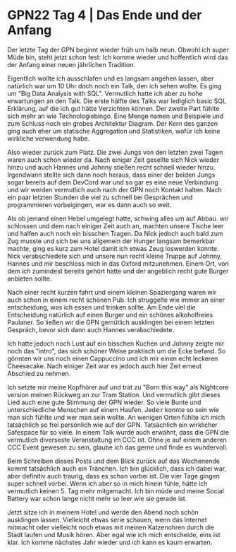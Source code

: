 # GPN22 Tag 4 | Das Ende und der Anfang

Der letzte Tag der GPN beginnt wieder früh um halb neun. Obwohl ich super Müde bin, steht jetzt schon fest: Ich komme wieder und hoffentlich wird das der Anfang einer neuen jährlichen Tradition.

<!-- more -->
Eigentlich wollte ich ausschlafen und es langsam angehen lassen, aber natürlich war um 10 Uhr doch noch ein Talk, den ich sehen wollte. Es ging um "Big Data Analysis with SQL". Vermutlich hatte ich aber zu hohe erwartungen an den Talk. Die erste hälfte des Talks war lediglich basic SQL Erklärung, auf die ich gut hätte Verzichten können. Der zweite Part fühlte sich mehr an wie Technologiebingo. Eine Menge namen und Beispiele und zum Schluss noch ein grobes Architektur Diagram. Der Kern des ganzen ging auch eher um statische Aggregation und Statistiken, wofür ich keine wirkliche verwendung habe.

Also wieder zurück zum Platz. Die zwei Jungs von den letzten zwei Tagen waren auch schon wieder da. Nach einiger Zeit gesellte sich Nick wieder hinzu und auch Hannes und Johnny stießen recht schnell wieder hinzu. Irgendwann stellte sich dann noch heraus, dass einer der beiden Jungs sogar bereits auf dem DevCord war und so gar es eine neue Verbindung und wir werden vermutlich auch nach der GPN noch Kontakt halten. Nach ein paar letzten Stunden die viel zu schnell bei Gesprächen und programmieren vorbeigingen, war es dann auch so weit.

Als ob jemand einen Hebel umgelegt hatte, schwing alles um auf Abbau. wir schlossen und dem nach einiger Zeit auch an, machten unsere Tische leer und halfen auch noch ein bisschen Tragen. Da Nick jedoch auch bald zum Zug musste und sich bei uns allgemein der Hunger langsam bemerkbar machte, ging es kurz zum Hotel damit ich etwas Zeug loswerden konnte. Nick verabschiedete sich und unsere nun recht kleine Truppe auf Johnny, Hannes und mir beschloss mich in das Oxford mitzunehmen. Einem Ort, von dem ich zumindest bereits gehört hatte und der angeblich recht gute Burger anbieten sollte.

Nach einer recht kurzen fahrt und einem kleinen Spaziergang waren wir auch schon in einem recht schönen Pub. Ich struggelte wie immer an einer entscheidung, was ich essen und trinken sollte. Am Ende viel die Entscheidung natürlich auf einen Burger und ein schönes alkoholfreies Paulaner. So ließen wir die GPN gemütlich ausklingen bei einem letzten Gespräch, bevor sich dann auch Hannes verabschiedete.

Ich hatte jedoch noch Lust auf ein bisschen Kuchen und Johnny zeigte mir noch das "intro", das sich schöner Weise praktisch um die Ecke befand. So gönnten wir uns noch einen Cappuccino und ich mir einen echt leckeren Cheesecake. Nach einiger Zeit war es jedoch auch hier Zeit erneut Abschied zu nehmen.

Ich setzte mir meine Kopfhörer auf und trat zu "Born this way" als Nightcore version meinen Rückweg an zur Tram Station. Und vermutlich gibt dieses Lied auch eine gute Stimmung der GPN wieder. So viele Bunte und unterschiedliche Menschen auf einem Haufen. Jede:r konnte so sein wie man sich fühlte und wer man sein wollte. An wenigen Orten fühlte ich mich tatsächlich so frei persönlich wie auf der GPN. Tatsächlich ein wirklicher Safespace für so viele. In einem Talk wurde auch erwähnt, dass die GPN die vermutlich diverseste Veranstaltung im CCC ist. Ohne je auf einem anderen CCC Event gewesen zu sein, glaube ich das gerne und finde es wundervoll.

Beim Schreiben dieses Posts und dem Blick zurück auf das Wochenende kommt tatsächlich auch ein Tränchen. Ich bin glücklich, dass ich dabei war, aber definitiv auch traurig, dass es schon vorbei ist. Die vier Tage gingen super schnell vorbei. Wenn ich aber so in mich hinein fühle, hätte ich vermutlich keinen 5. Tag mehr mitgemacht. Ich bin müde und meine Social Battery war schon lange nicht mehr so leer wie sie gerade ist.

Jetzt sitze ich in meinem Hotel und werde den Abend noch schön ausklingen lassen. Vielleicht etwas serie schauen, wenn das Internet mitmacht oder vielleicht noch etwas mit meinen Katzenohren durch die Stadt laufen und Musik hören. Aber egal wie ich mich entscheide, eins ist klar. Ich komme nächstes Jahr wieder und ich kann es kaum erwarten.
